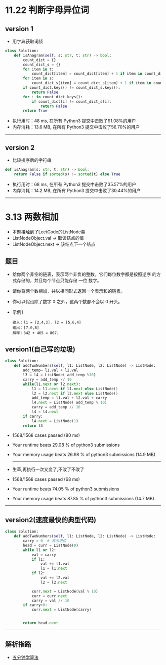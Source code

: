<!--
 * @Author: your name
 * @Date: 2021-01-22 00:35:37
 * @LastEditTime: 2021-03-13 19:59:10
 * @LastEditors: Please set LastEditors
 * @Description: In User Settings Edit
 * @FilePath: \DailyNotes\LeetCode\LeetCodeNote.md
-->
# 11.22 判断字母异位词
## version 1
- 用字典获取词频
```python
class Solution:
    def isAnagram(self, s: str, t: str) -> bool:
        count_dict = {}
        count_dict_s = {}
        for item in t:
            count_dict[item] = count_dict[item] + 1 if item in count_dict else 1
        for item in s:
            count_dict_s[item] = count_dict_s[item] + 1 if item in count_dict_s else 1
        if count_dict.keys() != count_dict_s.keys():
            return False
        for i in count_dict.keys():
            if count_dict[i] != count_dict_s[i]:
                return False
        return True
```
- 执行用时：48 ms, 在所有 Python3 提交中击败了91.08%的用户
- 内存消耗：13.6 MB, 在所有 Python3 提交中击败了56.70%的用户

---
## version 2
- 比较排序后的字符串
```python
def isAnagram(s: str, t: str) -> bool:
    return False if sorted(s) != sorted(t) else True
```
- 执行用时：68 ms, 在所有 Python3 提交中击败了35.57%的用户
- 内存消耗：14.2 MB, 在所有 Python3 提交中击败了30.44%的用户

---
# 3.13 两数相加
- 本题接触到了LeetCode的ListNode类
- ListNodeObject.val -> 取该结点的值
- ListNodeObject.next -> 该结点下一个结点

## 题目
- 给你两个非空的链表，表示两个非负的整数。它们每位数字都是按照逆序 的方式存储的，并且每个节点只能存储 一位 数字。
- 请你将两个数相加，并以相同形式返回一个表示和的链表。
- 你可以假设除了数字 0 之外，这两个数都不会以 0 开头。

- 示例1
  ```
  输入：l1 = [2,4,3], l2 = [5,6,4]
  输出：[7,0,8] 
  解释：342 + 465 = 807.
  ```


## version1(自己写的垃圾)
```python
class Solution:
    def addTwoNumbers(self, l1: ListNode, l2: ListNode) -> ListNode:
        add_temp= l1.val + l2.val
        l3 = l4 = ListNode( add_temp %10)
        carry = add_temp // 10
        while(l1.next or l2.next):
            l1 = l1.next if l1.next else ListNode()
            l2 = l2.next if l2.next else ListNode()
            add_temp = l1.val + l2.val + carry
            l4.next = ListNode( add_temp % 10)
            carry = add_temp // 10
            l4 = l4.next
        if carry:
            l4.next = ListNode(1)
        return l3
```
- 1568/1568 cases passed (80 ms)
- Your runtime beats 29.08 % of python3 submissions
- Your memory usage beats 26.98 % of python3 submissions (14.9 MB)

    ---
- 生草,再执行一次又变了,不改了不改了
- 1568/1568 cases passed (68 ms)
- Your runtime beats 74.05 % of python3 submissions
- Your memory usage beats 87.85 % of python3 submissions (14.7 MB)

---
## version2(速度最快的典型代码)
```python
class Solution:
    def addTwoNumbers(self, l1: ListNode, l2: ListNode) -> ListNode:
        carry = 0  # 表示进位
        head = curr = ListNode(0)
        while l1 or l2:
            val = carry
            if l1:
                val += l1.val
                l1 = l1.next
            if l2:
                val += l2.val
                l2 = l2.next

            curr.next = ListNode(val % 10)
            curr = curr.next
            carry = val // 10
        if carry>0:
            curr.next = ListNode(carry)


        return head.next
```

---
## 解析指路
- [五分钟学算法](https://www.cxyxiaowu.com/6843.html)